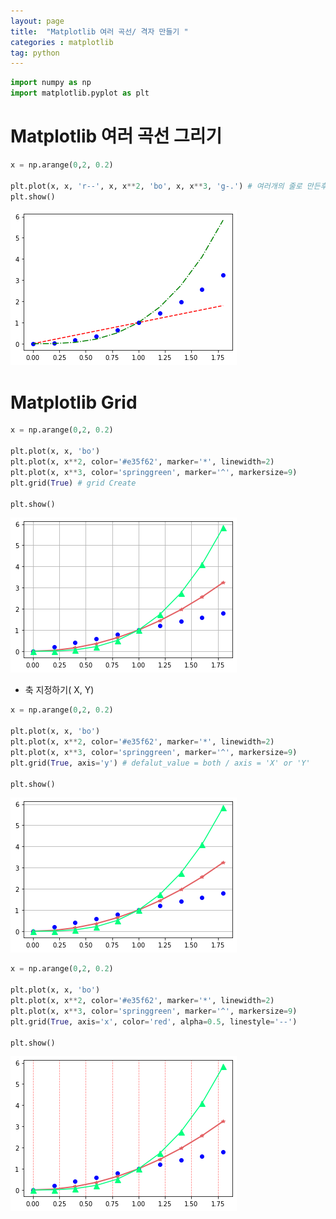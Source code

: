 ```yaml
---
layout: page
title:  "Matplotlib 여러 곡선/ 격자 만들기 "
categories : matplotlib
tag: python
---
```




```python
import numpy as np
import matplotlib.pyplot as plt
```

# Matplotlib 여러 곡선 그리기


```python
x = np.arange(0,2, 0.2)

plt.plot(x, x, 'r--', x, x**2, 'bo', x, x**3, 'g-.') # 여러개의 줄로 만든후 설정 값 변경도 가능
plt.show()
```


![Foo](/images/Matplotlib_6_files/Matplotlib_6_2_0.png)


# Matplotlib Grid


```python
x = np.arange(0,2, 0.2)

plt.plot(x, x, 'bo')
plt.plot(x, x**2, color='#e35f62', marker='*', linewidth=2)
plt.plot(x, x**3, color='springgreen', marker='^', markersize=9)
plt.grid(True) # grid Create

plt.show()
```


![Foo](/images/Matplotlib_6_files/Matplotlib_6_4_0.png)


- 축 지정하기( X, Y)


```python
x = np.arange(0,2, 0.2)

plt.plot(x, x, 'bo')
plt.plot(x, x**2, color='#e35f62', marker='*', linewidth=2)
plt.plot(x, x**3, color='springgreen', marker='^', markersize=9)
plt.grid(True, axis='y') # defalut_value = both / axis = 'X' or 'Y'

plt.show()
```


![Foo](/images/Matplotlib_6_files/Matplotlib_6_6_0.png)



```python
x = np.arange(0,2, 0.2)

plt.plot(x, x, 'bo')
plt.plot(x, x**2, color='#e35f62', marker='*', linewidth=2)
plt.plot(x, x**3, color='springgreen', marker='^', markersize=9)
plt.grid(True, axis='x', color='red', alpha=0.5, linestyle='--') 

plt.show()
```


![Foo](/images/Matplotlib_6_files/Matplotlib_6_7_0.png)



```python

```
